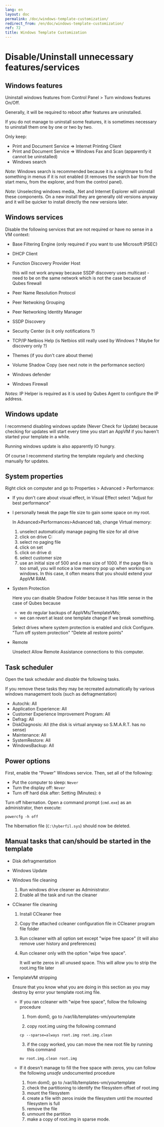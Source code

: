 ```yaml
---
lang: en
layout: doc
permalink: /doc/windows-template-customization/
redirect_from: /en/doc/windows-template-customization/
ref: 72
title: Windows Template Customization
---
```


Disable/Uninstall unnecessary features/services
=============================

Windows features
----------------------------

Uninstall windows features from Control Panel > Turn windows features On/Off.

Generally, it will be required to reboot after features are uninstalled.

If you do not manage to uninstall some features, it is sometimes necessary to uninstall them one by one or two by two.

Only keep:

* Print and Document Service => Internet Printing Client
* Print and Document Service => Windows Fax and Scan (apparently it cannot be uninstalled)
* Windows search

*Note*: Windows search is recommended because it is a nightmare to find something in menus if it is not enabled (it removes the search bar from the start menu, from the explorer, and from the control panel).

*Note*: Unselecting windows media, .Net and Internet Explorer will uninstall these components. On a new install they are generally old versions anyway and it will be quicker to install directly the new versions later.

Windows services
---------------------------

Disable the following services that are not required or have no sense in a VM context:

* Base Filtering Engine (only required if you want to use Microsoft IPSEC)
* DHCP Client
* Function Discovery Provider Host

    this will not work anyway because SSDP discovery uses multicast - need to be on the same network which is not the case because of Qubes firewall
* Peer Name Resolution Protocol
* Peer Netwoking Grouping
* Peer Networking Identity Manager
* SSDP Discovery
* Security Center (is it only notifications ?)
* TCP/IP Netbios Help (is Netbios still really used by Windows ? Maybe for discovery only ?)
* Themes (if you don't care about theme)
* Volume Shadow Copy (see next note in the performance section)
* Windows defender
* Windows Firewall

*Notes*: IP Helper is required as it is used by Qubes Agent to configure the IP address.

Windows update
--------------------------

I recommend disabling windows update (Never Check for Update) because checking for updates will start every time you start an AppVM if you haven't started your template in a while.

Running windows update is also apparently IO hungry.

Of course I recommend starting the template regularly and checking manually for updates.

System properties
---------------------------

Right click on computer and go to Properties > Advanced > Performance:

* If you don't care about visual effect, in Visual Effect select "Adjust for best performance"
* I personally tweak the page file size to gain some space on my root.

    In Advanced>Performances>Advanced tab, change Virtual memory:

    1. unselect automatically manage paging file size for all drive
    2. click on drive C:
    3. select no paging file
    4. click on set
    5. click on drive d:
    6. select customer size
    7. use an initial size of 500 and a max size of 1000. If the page file is too small, you will notice a low memory pop up when working on windows. In this case, it often means that you should extend your AppVM RAM.

* System Protection

    Here you can disable Shadow Folder because it has little sense in the case of Qubes because

    * we do regular backups of AppVMs/TemplateVMs;
    * we can revert at least one template change if we break something.

    Select drives where system protection is enabled and click Configure. "Turn off system protection" "Delete all restore points"

* Remote

    Unselect Allow Remote Assistance connections to this computer.

Task scheduler
-----------------------

Open the task scheduler and *disable* the following tasks.

If you remove these tasks they may be recreated automatically by various windows management tools (such as defragmentation)

* Autochk: All
* Application Experience: All
* Customer Experience Improvement Program: All
* Defrag: All
* DiskDiagnosis: All (the disk is virtual anyway so S.M.A.R.T. has no sense)
* Maintenance: All
* SystemRestore: All
* WindowsBackup: All

Power options
-------------

First, enable the "Power" Windows service. Then, set all of the following:

* Put the computer to sleep: `Never`
* Turn the display off: `Never`
* Turn off hard disk after: Setting (Minutes): `0`

Turn off hibernation. Open a command prompt (`cmd.exe`) as an administrator,
then execute:

```
powercfg -h off
```

The hibernation file (`C:\hyberfil.sys`) should now be deleted.

Manual tasks that can/should be started in the template
-------------------------------------------------------

* Disk defragmentation

* Windows Update

* Windows file cleaning
    1. Run windows drive cleaner as Administrator.
    2. Enable all the task and run the cleaner

* CCleaner file cleaning
    1. Install CCleaner free
    2. Copy the attached ccleaner configuration file in CCleaner program file folder
    3. Run ccleaner with all option set except "wipe free space" (it will also remove user history and preferences)
    4. Run ccleaner only with the option "wipe free space".

        It will write zeros in all unused space. This will allow you to strip the root.img file later

* TemplateVM stripping

    Ensure that you know what you are doing in this section as you may destroy by error your template root.img file.

  * If you ran ccleaner with "wipe free space", follow the following procedure

    1. from dom0, go to /var/lib/templates-vm/yourtemplate

    2. copy root.img using the following command

    ```
    cp --sparse=always root.img root.img.clean
    ```

    3. if the copy worked, you can move the new root file by running this command

    ```
    mv root.img.clean root.img
    ```

  * If it doesn't manage to fill the free space with zeros, you can follow the following *unsafe* undocumented procedure

    1. from dom0, go to /var/lib/templates-vm/yourtemplate
    2. check the partitioning to identify the filesystem offset of root.img
    3. mount the filesystem
    4. create a file with zeros inside the filesystem until the mounted filesystem is full
    5. remove the file
    6. unmount the partition
    7. make a copy of root.img in sparse mode.
